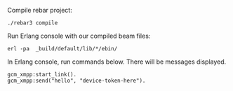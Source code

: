 
Compile rebar project:

    ./rebar3 compile

Run Erlang console with our compiled beam files:

    erl -pa  _build/default/lib/*/ebin/

In Erlang console, run commands below. There will be messages displayed.

    gcm_xmpp:start_link().
    gcm_xmpp:send("hello", "device-token-here").


